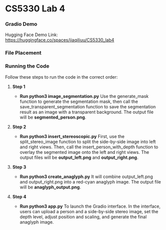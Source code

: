 # CS5330 Lab 4

### Gradio Demo

Hugging Face Demo Link:  https://huggingface.co/spaces/jiaqiliuu/CS5330_lab4

### File Placement


### Running the Code
Follow these steps to run the code in the correct order:

1. **Step 1**
    - **Run python3 image_segmentation.py**
    Use the generate_mask function to generate the segmentation mask, then call the save_transparent_segmentation function to save the segmentation result as an image with a transparent background. The output file will be **segmented_person.png**.

2. **Step 2**
    - **Run python3 insert_stereoscopic.py**
    First, use the split_stereo_image function to split the side-by-side image into left and right views. Then, call the insert_person_with_depth function to overlay the segmented image onto the left and right views. The output files will be **output_left.png** and **output_right.png**.

3. **Step 3**
    - **Run python3 create_anaglyph.py**
    It will combine output_left.png and output_right.png into a red-cyan anaglyph image. The output file will be **anaglyph_output.png**.

4. **Step 4**
    - **Run python3 app.py**
    To launch the Gradio interface. In the interface, users can upload a person and a side-by-side stereo image, set the depth level, adjust position and scaling, and generate the final anaglyph image.
